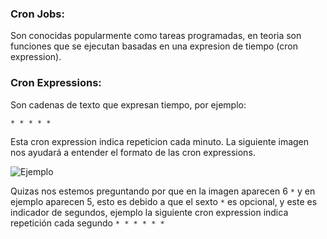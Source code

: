 ### Cron Jobs:
Son conocidas popularmente como tareas programadas, en teoria son funciones que se ejecutan basadas en una expresion de tiempo (cron expression).

### Cron Expressions:
Son cadenas de texto que expresan tiempo, por ejemplo: 

```* * * * *``` 

Esta cron expression indica repeticion cada minuto. La siguiente imagen nos ayudará a entender el formato de las cron expressions.

![Ejemplo](https://raw.githubusercontent.com/aprendeweb/file-mover-cron-job/master/cron.png)

Quizas nos estemos preguntando por que en la imagen aparecen 6 ```*``` y en ejemplo aparecen 5, esto es debido a que el sexto ```*``` es opcional, y este es indicador de segundos, ejemplo la siguiente cron expression indica repetición cada segundo ```* * * * * *```

